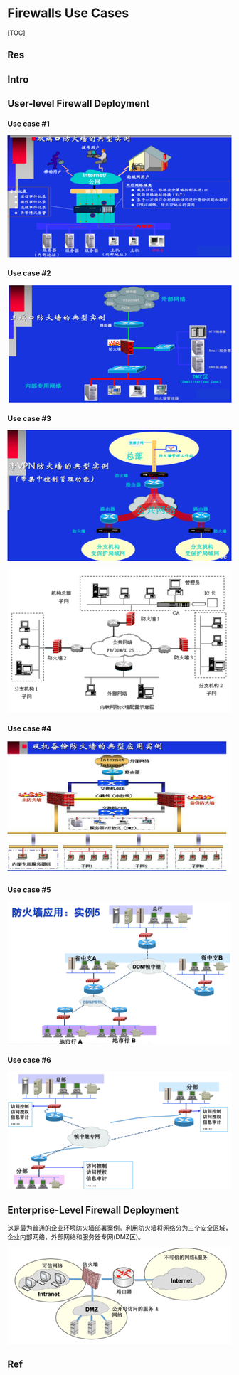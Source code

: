 # Firewalls Use Cases

[TOC]



## Res



## Intro



## User-level Firewall Deployment
### Use case \#1
![](../../../../../../../../Assets/Pics/Screenshot%202023-11-24%20at%209.35.11AM.png)

### Use case \#2
![](../../../../../../../../Assets/Pics/Screenshot%202023-11-24%20at%209.35.27AM.png)

### Use case \#3
![](../../../../../../../../Assets/Pics/Screenshot%202023-11-24%20at%209.35.38AM.png)

![](../../../../../../../../Assets/Pics/Screenshot%202023-11-24%20at%209.36.03AM.png)

### Use case \#4
![](../../../../../../../../Assets/Pics/Screenshot%202023-11-24%20at%209.36.14AM.png)

### Use case \#5
![](../../../../../../../../Assets/Pics/Screenshot%202023-11-24%20at%209.36.29AM.png)

### Use case \#6
![](../../../../../../../../Assets/Pics/Screenshot%202023-11-24%20at%209.36.40AM.png)



## Enterprise-Level Firewall Deployment
这是最为普通的企业环境防火墙部署案例。利用防火墙将网络分为三个安全区域，企业内部网络，外部网络和服务器专网(DMZ区)。

![](../../../../../../../../Assets/Pics/Screenshot%202023-11-24%20at%209.36.55AM.png)



## Ref

